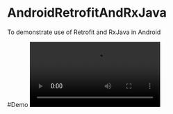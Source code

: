 # AndroidRetrofitAndRxJava
To demonstrate use of Retrofit and RxJava in Android

#Demo
![](demo.webm)

